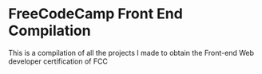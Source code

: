 # FreeCodeCamp Front End Compilation

This is a compilation of all the projects I made to obtain the Front-end Web developer certification of FCC
